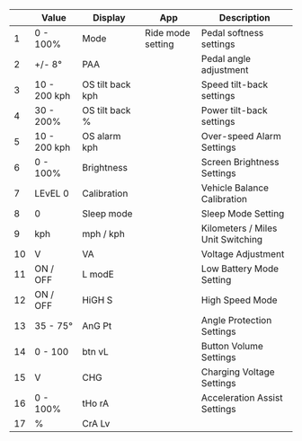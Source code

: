 |  | Value | Display | App | Description |
| --- | --- | --- | --- | --- |
|  1 | 0 - 100% | Mode | Ride mode setting | Pedal softness settings |
|  2 | +/- 8° | PAA |  | Pedal angle adjustment |
|  3 | 10 - 200 kph | OS tilt back kph |  | Speed tilt-back settings |
|  4 | 30 - 200% | OS tilt back % |  | Power tilt-back settings |
|  5 | 10 - 200 kph | OS alarm kph |  | Over-speed Alarm Settings |
|  6 | 0 - 100% | Brightness |  | Screen Brightness Settings |
|  7 | LEvEL 0 | Calibration |  | Vehicle Balance Calibration |
|  8 | 0 | Sleep mode |  | Sleep Mode Setting |
|  9 | kph | mph / kph |  | Kilometers / Miles Unit Switching |
| 10 | V | VA |  | Voltage Adjustment |
| 11 | ON / OFF | L modE |  | Low Battery Mode Setting |
| 12 | ON / OFF | HiGH S |  | High Speed Mode |
| 13 | 35 - 75° | AnG Pt |  | Angle Protection Settings |
| 14 | 0 - 100 | btn vL |  | Button Volume Settings |
| 15 | V | CHG |  | Charging Voltage Settings |
| 16 | 0 - 100% | tHo rA |  | Acceleration Assist Settings |
| 17 | % | CrA Lv |  |  |
